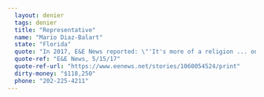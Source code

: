 ```yaml
---
  layout: denier
  tags: denier
  title: "Representative"
  name: "Mario Diaz-Balart"
  state: "Florida"
  quote: "In 2017, E&E News reported: \"'It's more of a religion ... on both sides of the issue,' Mario Diaz-Balart said when asked about global warming. Past climate legislation would have been hugely costly to businesses and people in his district, he said, with only a minuscule impact on halting temperature rise. 'I don't play that game,' he said. 'My issue is, \"All right, what is the problem that you're trying to solve?\" and \"Does it solve it?\"'\""
  quote-ref: "E&E News, 5/15/17"
  quote-ref-url: "https://www.eenews.net/stories/1060054524/print"
  dirty-money: "$118,250"
  phone: "202-225-4211"
---
```

